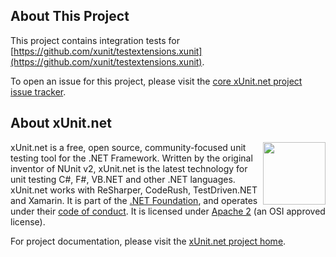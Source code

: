 ## About This Project

This project contains integration tests for [https://github.com/xunit/testextensions.xunit](https://github.com/xunit/testextensions.xunit).

To open an issue for this project, please visit the [core xUnit.net project issue tracker](https://github.com/xunit/xunit/issues).

## About xUnit.net

[<img align="right" width="100px" src="https://raw.githubusercontent.com/xunit/media/main/dotnet-foundation.svg" />](https://dotnetfoundation.org/projects/project-detail/xunit)

xUnit.net is a free, open source, community-focused unit testing tool for the .NET Framework. Written by the original inventor of NUnit v2, xUnit.net is the latest technology for unit testing C#, F#, VB.NET and other .NET languages. xUnit.net works with ReSharper, CodeRush, TestDriven.NET and Xamarin. It is part of the [.NET Foundation](https://www.dotnetfoundation.org/), and operates under their [code of conduct](https://www.dotnetfoundation.org/code-of-conduct). It is licensed under [Apache 2](https://opensource.org/licenses/Apache-2.0) (an OSI approved license).

For project documentation, please visit the [xUnit.net project home](https://xunit.net/).
